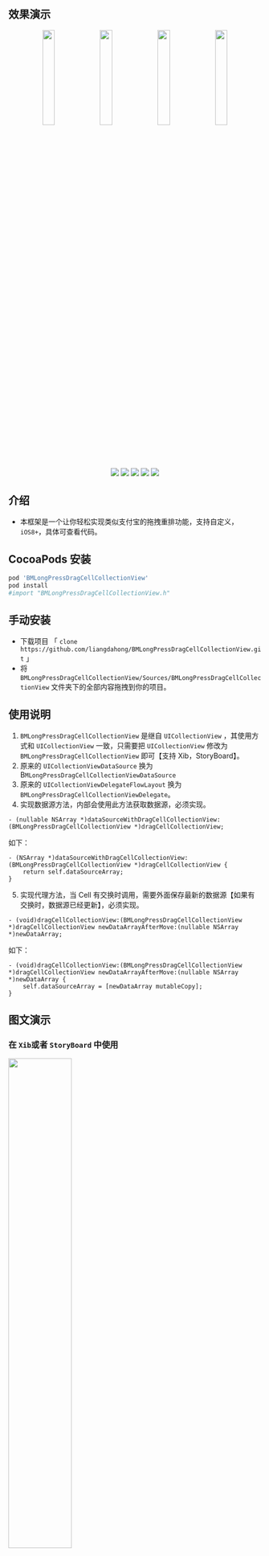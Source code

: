 ## 效果演示

<p align="center">
    <img  width="22%" src="Images/1.gif"/>
    <img  width="22%" src="Images/3.gif"/>
    <img  width="22%" src="Images/Toutiao.gif">
    <img  width="22%" src="Images/2.gif"/>
<p/>

<p align="center">
<a href="https://en.wikipedia.org/wiki/IOS"><img src="https://img.shields.io/badge/platform-iOS-red.svg"></a>
<a href="https://en.wikipedia.org/wiki/IOS_8"><img src="https://img.shields.io/badge/support-iOS%208%2B%20-blue.svg?style=flat"></a>
<a href="https://github.com/liangdahong/BMLongPressDragCellCollectionView/releases"><img src="https://img.shields.io/cocoapods/v/BMLongPressDragCellCollectionView.svg"></a>
<a href="https://en.wikipedia.org/wiki/Objective-C"><img src="https://img.shields.io/badge/language-Objective--C-orange.svg"></a>
<a href="https://github.com/liangdahong/BMLongPressDragCellCollectionView/blob/master/LICENSE"><img src="https://img.shields.io/badge/licenses-MIT-red.svg"></a>
</p>

## 介绍

- 本框架是一个让你轻松实现类似支付宝的拖拽重排功能，支持自定义，`iOS8+`，具体可查看代码。

##  CocoaPods 安装

```ruby
pod 'BMLongPressDragCellCollectionView'
pod install
#import "BMLongPressDragCellCollectionView.h"
```

##  手动安装

- 下载项目 「 `clone https://github.com/liangdahong/BMLongPressDragCellCollectionView.git` 」
-  将 `BMLongPressDragCellCollectionView/Sources/BMLongPressDragCellCollectionView`  文件夹下的全部内容拖拽到你的项目。

## 使用说明

1. `BMLongPressDragCellCollectionView` 是继自 `UICollectionView` ，其使用方式和 `UICollectionView` 一致，只需要把 `UICollectionView` 修改为 `BMLongPressDragCellCollectionView` 即可【支持 Xib，StoryBoard】。
2. 原来的 `UICollectionViewDataSource` 换为 B`MLongPressDragCellCollectionViewDataSource` 
3. 原来的 `UICollectionViewDelegateFlowLayout` 换为 `BMLongPressDragCellCollectionViewDelegate`。
4. 实现数据源方法，内部会使用此方法获取数据源，必须实现。 

```
- (nullable NSArray *)dataSourceWithDragCellCollectionView:(BMLongPressDragCellCollectionView *)dragCellCollectionView;
```

如下：

```
- (NSArray *)dataSourceWithDragCellCollectionView:(BMLongPressDragCellCollectionView *)dragCellCollectionView {
    return self.dataSourceArray;
}
```

5. 实现代理方法，当 Cell 有交换时调用，需要外面保存最新的数据源【如果有交换时，数据源已经更新】，必须实现。

```
- (void)dragCellCollectionView:(BMLongPressDragCellCollectionView *)dragCellCollectionView newDataArrayAfterMove:(nullable NSArray *)newDataArray;
```
如下：

```
- (void)dragCellCollectionView:(BMLongPressDragCellCollectionView *)dragCellCollectionView newDataArrayAfterMove:(nullable NSArray *)newDataArray {
    self.dataSourceArray = [newDataArray mutableCopy];
}
```

## 图文演示
### 在 `Xib`或者 `StoryBoard` 中使用
<img  width="50%" src="Images/xib01.png"/>
<img  width="50%" src="Images/xib02.png"/>
<img  width="50%" src="Images/xib03.png"/>
<img  width="50%" src="Images/xib04.png"/>

- 在 `Xib`或者 `StoryBoard` 中只需要上面的 `3 步`就可以让你的 `UICollectionView` 完美支持拖拽重排了。

### 使用纯代码实现
<img  width="50%" src="Images/code01.png"/>
<img  width="50%" src="Images/code02.png"/>
<img  width="50%" src="Images/code03.png"/>
<img  width="50%" src="Images/code04.png"/>

- 在纯代码实现中只需要上面的 `3 步` 就可以让你的 `UICollectionView` 完美支持拖拽重排了。

## 更多自定义方案

如果要做一些自定义的操作可以通过设置 `BMLongPressDragCellCollectionView` 的相关属性或者实现一些特定的协议方法来处理，可查看 `BMLongPressDragCellCollectionView` 的头文件和 `BMLongPressDragCellCollectionViewDelegate` 与 `BMLongPressDragCellCollectionViewDataSource` 协议。

## 联系
- 欢迎 [issues](https://github.com/liangdahong/BMLongPressDragCellCollectionView/issues) 和 [PR](https://github.com/liangdahong/BMLongPressDragCellCollectionView/pulls)
- 也可以添加如下的微信交流和学习
- <img width="20%" src="Images/wx.jpg"/> 

## 感谢

- 核心实现参考自[XWDragCellCollectionView](https://github.com/wazrx/XWDragCellCollectionView)，特别感谢。

## 相关推荐

- 🖖高性能的自动计算采用 Autolayout 布局的 UITableViewCell 和 UITableViewHeaderFooterView 的高度，内部自动管理高度缓存。
[https://github.com/liangdahong/UITableViewDynamicLayoutCacheHeight](https://github.com/liangdahong/UITableViewDynamicLayoutCacheHeight)

## 其他
- https://github.com/liangdahong/ToutiaoDemo 基于本框架实现的头条频道编辑效果。

## License    
BMLongPressDragCellCollectionView is released under the [MIT license](LICENSE). See LICENSE for details.
